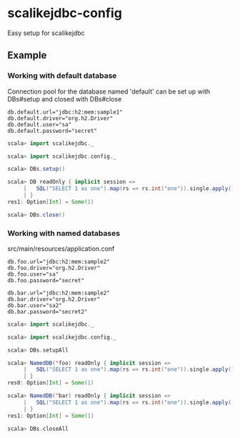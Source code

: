 # scalikejdbc-config

Easy setup for scalikejdbc


## Example

### Working with default database

Connection pool for the database named 'default' can be set up with DBs#setup and closed with DBs#close

```
db.default.url="jdbc:h2:mem:sample1"
db.default.driver="org.h2.Driver"
db.default.user="sa"
db.default.password="secret"
```

```scala
scala> import scalikejdbc._

scala> import scalikejdbc.config._

scala> DBs.setup()

scala> DB readOnly { implicit session =>
     |   SQL("SELECT 1 as one").map(rs => rs.int("one")).single.apply()
     | }
res1: Option[Int] = Some(1)

scala> DBs.close()
```


### Working with named databases

src/main/resources/application.conf
```
db.foo.url="jdbc:h2:mem:sample2"
db.foo.driver="org.h2.Driver"
db.foo.user="sa"
db.foo.password="secret"

db.bar.url="jdbc:h2:mem:sample2"
db.bar.driver="org.h2.Driver"
db.bar.user="sa2"
db.bar.password="secret2"
```


```scala
scala> import scalikejdbc._

scala> import scalikejdbc.config._

scala> DBs.setupAll

scala> NamedDB('foo) readOnly { implicit session =>
     |   SQL("SELECT 1 as one").map(rs => rs.int("one")).single.apply()
     | }
res0: Option[Int] = Some(1)

scala> NamedDB('bar) readOnly { implicit session =>
     |   SQL("SELECT 1 as one").map(rs => rs.int("one")).single.apply()
     | }
res1: Option[Int] = Some(1)

scala> DBs.closeAll
```
